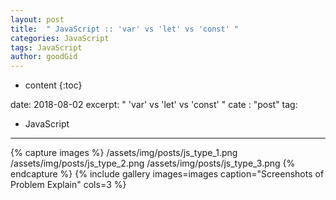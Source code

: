 ```yaml
---
layout: post
title:  " JavaScript :: 'var' vs 'let' vs 'const' "
categories: JavaScript
tags: JavaScript
author: goodGid
---
```

* content
{:toc}


date:   2018-08-02
excerpt: " 'var' vs 'let' vs 'const' "
cate : "post"
tag:
- JavaScript
---

{% capture images %}
    /assets/img/posts/js_type_1.png
    /assets/img/posts/js_type_2.png
    /assets/img/posts/js_type_3.png
{% endcapture %}
{% include gallery images=images caption="Screenshots of Problem Explain" cols=3 %}